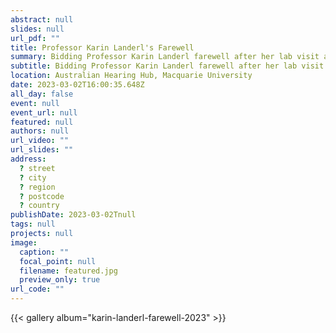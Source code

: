 ```yaml
---
abstract: null
slides: null
url_pdf: ""
title: Professor Karin Landerl's Farewell
summary: Bidding Professor Karin Landerl farewell after her lab visit at Macquarie University.
subtitle: Bidding Professor Karin Landerl farewell after her lab visit at Macquarie University.
location: Australian Hearing Hub, Macquarie University
date: 2023-03-02T16:00:35.648Z
all_day: false
event: null
event_url: null
featured: null
authors: null
url_video: ""
url_slides: ""
address:
  ? street
  ? city
  ? region
  ? postcode
  ? country
publishDate: 2023-03-02Tnull
tags: null
projects: null
image:
  caption: ""
  focal_point: null
  filename: featured.jpg
  preview_only: true
url_code: ""
---
```


{{< gallery album="karin-landerl-farewell-2023" >}}
